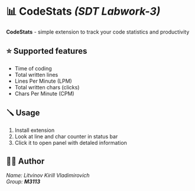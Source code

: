 # 📊 CodeStats _(SDT Labwork-3)_

**CodeStats** - simple extension to track your code statistics and productivity

## ⭐ Supported features

- Time of coding
- Total written lines
- Lines Per Minute (LPM)
- Total written chars (clicks)
- Chars Per Minute (CPM)

## 🪛 Usage

1. Install extension
2. Look at line and char counter in status bar
3. Click it to open panel with detaled information

## 👨‍💻 Author

_Name: Litvinov Kirill Vladimirovich_  
_Group: **M3113**_
